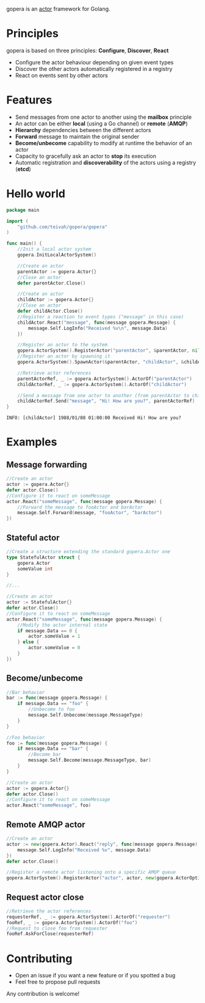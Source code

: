 gopera is an [actor](https://en.wikipedia.org/wiki/Actor_model) framework for Golang.

# Principles
gopera is based on three principles: **Configure**, **Discover**, **React**
* Configure the actor behaviour depending on given event types
* Discover the other actors automatically registered in a registry
* React on events sent by other actors

# Features

* Send messages from one actor to another using the **mailbox** principle
* An actor can be either **local** (using a Go channel) or **remote** (**AMQP**)
* **Hierarchy** dependencies between the different actors
* **Forward** message to maintain the original sender
* **Become/unbecome** capability to modify at runtime the behavior of an actor
* Capacity to gracefully ask an actor to **stop** its execution
* Automatic registration and **discoverability** of the actors using a registry (**etcd**)

# Hello world

```go
package main

import (
	"github.com/teivah/gopera/gopera"
)

func main() {
	//Init a local actor system
	gopera.InitLocalActorSystem()

	//Create an actor
	parentActor := gopera.Actor{}
	//Close an actor
	defer parentActor.Close()

	//Create an actor
	childActor := gopera.Actor{}
	//Close an actor
	defer childActor.Close()
	//Register a reaction to event types ("message" in this case)
	childActor.React("message", func(message gopera.Message) {
		message.Self.LogInfo("Received %v\n", message.Data)
	})

	//Register an actor to the system
	gopera.ActorSystem().RegisterActor("parentActor", &parentActor, nil)
	//Register an actor by spawning it
	gopera.ActorSystem().SpawnActor(&parentActor, "childActor", &childActor, nil)

	//Retrieve actor references
	parentActorRef, _ := gopera.ActorSystem().ActorOf("parentActor")
	childActorRef, _ := gopera.ActorSystem().ActorOf("childActor")

	//Send a message from one actor to another (from parentActor to childActor)
	childActorRef.Send("message", "Hi! How are you?", parentActorRef)
}
```

```
INFO: [childActor] 1988/01/08 01:00:00 Received Hi! How are you?
```

# Examples

## Message forwarding

```go
//Create an actor
actor := gopera.Actor{}
defer actor.Close()
//Configure it to react on someMessage
actor.React("someMessage", func(message gopera.Message) {
    //Forward the message to fooActor and barActor
    message.Self.Forward(message, "fooActor", "barActor")
})
```

## Stateful actor

```go
//Create a structure extending the standard gopera.Actor one
type StatefulActor struct {
	gopera.Actor
	someValue int
}

//...

//Create an actor
actor := StatefulActor{}
defer actor.Close()
//Configure it to react on someMessage
actor.React("someMessage", func(message gopera.Message) {
    //Modify the actor internal state
    if message.Data == 0 {
        actor.someValue = 1
    } else {
        actor.someValue = 0
    }
})
```

## Become/unbecome

```go
//Bar behavior
bar := func(message gopera.Message) {
    if message.Data == "foo" {
        //Unbecome to foo
        message.Self.Unbecome(message.MessageType)
    }
}

//Foo behavior
foo := func(message gopera.Message) {
    if message.Data == "bar" {
        //Become bar
        message.Self.Become(message.MessageType, bar)
    }
}

//Create an actor
actor := gopera.Actor{}
defer actor.Close()
//Configure it to react on someMessage
actor.React("someMessage", foo)
```

## Remote AMQP actor

```go
//Create an actor
actor := new(gopera.Actor).React("reply", func(message gopera.Message) {
    message.Self.LogInfo("Received %v", message.Data)
})
defer actor.Close()

//Register a remote actor listening onto a specific AMQP queue
gopera.ActorSystem().RegisterActor("actor", actor, new(gopera.ActorOptions).SetRemote(true).SetRemoteType("amqp").SetUrl("amqp://guest:guest@amqp:5672/").SetDestination("actor"))
```

## Request actor close

```go
//Retrieve the actor references
requesterRef, _ := gopera.ActorSystem().ActorOf("requester")
fooRef, _ := gopera.ActorSystem().ActorOf("foo")
//Request to close foo from requester
fooRef.AskForClose(requesterRef)
```

# Contributing

* Open an issue if you want a new feature or if you spotted a bug
* Feel free to propose pull requests

Any contribution is welcome!